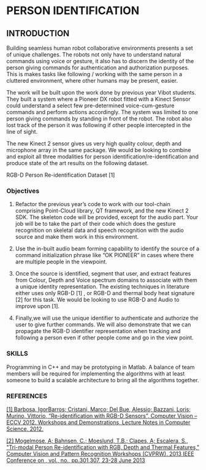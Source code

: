 # PERSON IDENTIFICATION 

## INTRODUCTION

Building seamless human robot collaborative environments presents a set of unique challenges. The robots not only have to understand natural commands using voice or gesture, it also has to discern the identity of the person giving commands for authentication and authorization purposes. This is makes tasks like following / working with the same person in a cluttered environment, where other humans may be present, easier.

The work will be built upon the work done by previous year Vibot students. They built a system where a Pioneer DX robot fitted with a Kinect Sensor could understand a select few pre-determined voice-cum-gesture commands and perform actions accordingly. The system was limited to one person giving commands by standing in front of the robot. The robot also lost track of the person it was following if other people intercepted in the line of sight.

The new Kinect 2 sensor gives us very high quality colour, depth and microphone array in the same package. We would be looking to combine and exploit all three modalities for person identification/re-identification and produce state of the art results on the following dataset.

RGB-D Person Re-identification Dataset [1]


### Objectives
1. Refactor the previous year’s code to work with our tool-chain comprising Point-Cloud library, QT framework, and the new Kinect 2 SDK. The skeleton code will be provided, except for the audio part. Your job will be to take the part of their code which does the gesture recognition on skeletal data and speech recognition with the audio source and make them work in this environment.

2. Use the in-built audio beam forming capability to identify the source of a command initialization phrase like “OK PIONEER” in cases where there are multiple people in the viewpoint.

3. Once the source is identified, segment that user, and extract features from Colour, Depth and Voice spectrum domains to associate with them a unique identity representation. The existing techniques in literature either uses only RGB-D [1] , or RGB-D and thermal body heat signature [2] for this task. We would be looking to use RGB-D and Audio to improve upon [1].

4. Finally,we will use the unique identifier to authenticate and authorize the user to give further commands. We will also demonstrate that we can propagate the RGB-D identifier representation when tracking and following a person even if other people come and go in the view point.

### SKILLS
Programming in C++ and may be prototyping in Matlab. A balance of team members will be required for implementing the algorithms with at least someone to build a scalable architecture to bring all the algorithms together.

### REFERENCES

[[1] Barbosa, IgorBarros; Cristani, Marco; Del Bue, Alessio; Bazzani, Loris; Murino, Vittorio, “Re-identification with RGB-D Sensors”, Computer Vision – ECCV 2012. Workshops and Demonstrations, Lecture Notes in Computer Science, 2012.](http://www.google.com/url?sa=t&rct=j&q=&esrc=s&source=web&cd=2&cad=rja&uact=8&ved=0CCkQFjAB&url=http%3A%2F%2Fwww.lorisbazzani.info%2Fpapers%2Fproceedings%2FBarbosaetal_REID12.pdf&ei=0kohVOKOJcq9ygOc8oCAAw&usg=AFQjCNEEsbJ27H_2QaWrdgQd_37ZDy8GTw&sig2=Ha1dcMGUEKnYdicGDuvEsA&bvm=bv.75775273,d.bGQ)

[[2] Mogelmose, A; Bahnsen, C.; Moeslund, T.B.; Clapes, A; Escalera, S., "Tri-modal Person Re-identification with RGB, Depth and Thermal Features," Computer Vision and Pattern Recognition Workshops (CVPRW), 2013 IEEE Conference on , vol., no., pp.301,307, 23-28 June 2013](http://www.google.com/url?sa=t&rct=j&q=&esrc=s&source=web&cd=1&cad=rja&uact=8&ved=0CCIQFjAA&url=http%3A%2F%2Fwww.maia.ub.es%2F~sergio%2Flinked%2Fcvpr2013trimodalpersonreid.pdf&ei=UUshVJWAJ-OBywPV64KABQ&usg=AFQjCNEWTOI-RmIAJeI-j6abQmPbrM7LNg&sig2=umYgVL5pLxsN3kooGvwcrw&bvm=bv.75775273,d.bGQ)


